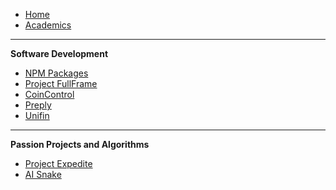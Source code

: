 -   [Home](/)
-   [Academics](./study/)

---

**Software Development**

-   [NPM Packages](./npm.md)
-   [Project FullFrame](https://lochungtin.github.io/FullFrame)
-   [CoinControl](https://lochungtin.github.io/CoinControl)
-   [Preply](https://lochungtin.github.io/Preply)
-   [Unifin](https://lochungtin.github.io/Unifin)

---

**Passion Projects and Algorithms**

-   [Project Expedite](https://lochungtin.github.io/Expedite)
-   [AI Snake](https://lochungtin.github.io/snakeAI)
